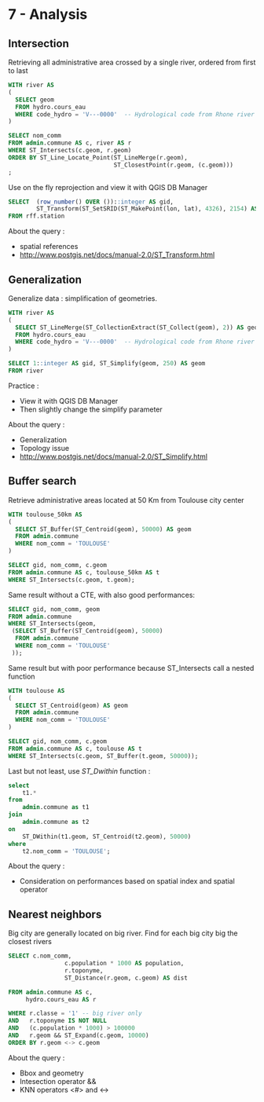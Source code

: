 7 - Analysis
============

Intersection
------------

Retrieving all administrative area crossed by a single river, ordered from first to last

```SQL
WITH river AS 
(
  SELECT geom 
  FROM hydro.cours_eau 
  WHERE code_hydro = 'V---0000'  -- Hydrological code from Rhone river
)

SELECT nom_comm  
FROM admin.commune AS c, river AS r 
WHERE ST_Intersects(c.geom, r.geom)
ORDER BY ST_Line_Locate_Point(ST_LineMerge(r.geom), 
                              ST_ClosestPoint(r.geom, (c.geom)))
;
```

Use on the fly reprojection and view it with QGIS DB Manager

```SQL
SELECT  (row_number() OVER ())::integer AS gid,
        ST_Transform(ST_SetSRID(ST_MakePoint(lon, lat), 4326), 2154) AS geom
FROM rff.station
```


About the query :
- spatial references
- http://www.postgis.net/docs/manual-2.0/ST_Transform.html

Generalization
--------------

Generalize data : simplification of geometries.

```SQL
WITH river AS 
(
  SELECT ST_LineMerge(ST_CollectionExtract(ST_Collect(geom), 2)) AS geom 
  FROM hydro.cours_eau 
  WHERE code_hydro = 'V---0000'  -- Hydrological code from Rhone river
)

SELECT 1::integer AS gid, ST_Simplify(geom, 250) AS geom
FROM river
```

Practice :
- View it with QGIS DB Manager
- Then slightly change the simplify parameter

About the query :
- Generalization
- Topology issue
- http://www.postgis.net/docs/manual-2.0/ST_Simplify.html

Buffer search
-------------

Retrieve administrative areas located at 50 Km from Toulouse city center

```SQL
WITH toulouse_50km AS
(
  SELECT ST_Buffer(ST_Centroid(geom), 50000) AS geom
  FROM admin.commune
  WHERE nom_comm = 'TOULOUSE'
)

SELECT gid, nom_comm, c.geom 
FROM admin.commune AS c, toulouse_50km AS t
WHERE ST_Intersects(c.geom, t.geom);
```


Same result without a CTE, with also good performances:

```SQL
SELECT gid, nom_comm, geom
FROM admin.commune
WHERE ST_Intersects(geom,
 (SELECT ST_Buffer(ST_Centroid(geom), 50000)
  FROM admin.commune
  WHERE nom_comm = 'TOULOUSE'
 ));
```

Same result but with poor performance because ST_Intersects call a nested function

```SQL
WITH toulouse AS
(
  SELECT ST_Centroid(geom) AS geom
  FROM admin.commune
  WHERE nom_comm = 'TOULOUSE'
)

SELECT gid, nom_comm, c.geom 
FROM admin.commune AS c, toulouse AS t
WHERE ST_Intersects(c.geom, ST_Buffer(t.geom, 50000));
```

Last but not least, use _ST_Dwithin_ function :
```SQL
select
    t1.*
from
    admin.commune as t1
join
    admin.commune as t2
on
    ST_DWithin(t1.geom, ST_Centroid(t2.geom), 50000)
where
    t2.nom_comm = 'TOULOUSE';
```


About the query :
- Consideration on performances based on spatial index and spatial operator

Nearest neighbors
-----------------

Big city are generally located on big river. Find for each big city big the closest rivers

```SQL
SELECT c.nom_comm, 
                c.population * 1000 AS population, 
                r.toponyme, 
                ST_Distance(r.geom, c.geom) AS dist

FROM admin.commune AS c, 
     hydro.cours_eau AS r

WHERE r.classe = '1' -- big river only
AND   r.toponyme IS NOT NULL
AND   (c.population * 1000) > 100000
AND   r.geom && ST_Expand(c.geom, 10000)
ORDER BY r.geom <-> c.geom
```


About the query :
- Bbox and geometry
- Intesection operator &&
- KNN operators <#> and <-> 
